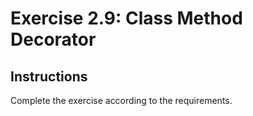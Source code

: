# Exercise 2.9: Class Method Decorator

## Instructions

Complete the exercise according to the requirements.
